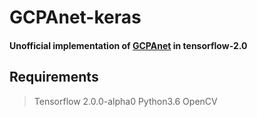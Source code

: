 # GCPAnet-keras
#### Unofficial implementation of [GCPAnet](https://github.com/JosephChenHub/GCPANet/blob/master/GCPANet.pdf) in tensorflow-2.0

## Requirements
> Tensorflow 2.0.0-alpha0
> Python3.6
> OpenCV
